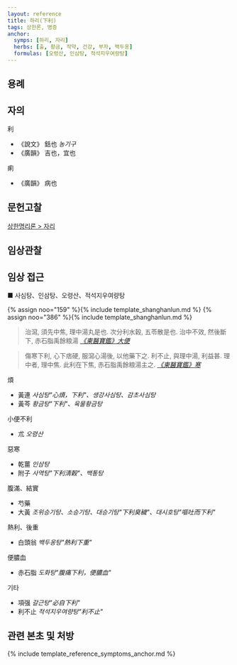 ```yaml
---
layout: reference
title: 하리(下利)
tags: 상한론, 병증
anchor:
  symps: [하리, 자리]
  herbs: [출, 황금, 작약, 건강, 부자, 백두옹]
  formulas: [오령산, 인삼탕, 적석지우여량탕]
---
```



## 용례



## 자의

利
* 《說文》 銛也 _농기구_
* 《廣韻》 吉也，宜也

痢
* 《廣韻》 病也

## 문헌고찰

[상한명리론 > 자리]({{site.baseurl}}/reference/Books/Etc/상한명리론#자리)



## 임상관찰


## 임상 접근

■ 사심탕、인삼탕、오령산、적석지우여량탕

{% assign noo="159" %}{% include template_shanghanlun.md %}
{% assign noo="386" %}{% include template_shanghanlun.md %}

> 治瀉, 須先中焦, 理中湯丸是也. 次分利水穀, 五苓散是也. 治中不效, 然後斷下, 赤石脂禹餘粮湯 _[《東醫寶鑑》大便](https://mediclassics.kr/books/8/volume/4#content_602)_

> 傷寒下利, 心下痞硬, 服瀉心湯後, 以他藥下之. 利不止, 與理中湯, 利益甚. 理中者, 理中焦. 此利在下焦, 赤石脂禹餘粮湯主之. _[《東醫寶鑑》寒](https://mediclassics.kr/books/8/volume/10/#content_1047)_


煩
* 黃連 _사심탕"心煩，下利"、생강사심탕、감초사심탕_
* 黃芩 _황금탕"下利"、육물황금탕_

小便不利
* 朮 _오령산_

惡寒
* 乾薑 _인삼탕_
* 附子 _사역탕"下利淸穀"、백통탕_

腹滿、結實
* 芍藥
* 大黃 _조위승기탕、소승기탕、대승기탕"下利臭穢"、대시호탕"嘔吐而下利"_

熱利、後重
* 白頭翁 _백두옹탕"熱利下重"_

便膿血
* 赤石脂 _도화탕"腹痛下利，便膿血"_

기타
* 項强 _갈근탕"必自下利"_
* 利不止  _적석지우여량탕"利不止"_




## 관련 본초 및 처방


{% include template_reference_symptoms_anchor.md %}
